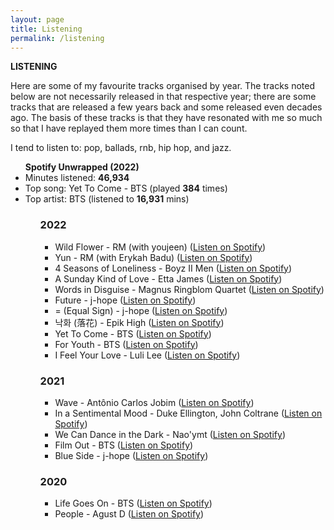 ```yaml
---
layout: page
title: Listening
permalink: /listening
---
```


<b>LISTENING</b>

Here are some of my favourite tracks organised by year. The tracks noted below are not necessarily released in that respective year; there are some tracks that are released a few years back and some released even decades ago. The basis of these tracks is that they have resonated with me so much so that I have replayed them more times than I can count.

I tend to listen to: pop, ballads, rnb, hip hop, and jazz. 

<ul><b>Spotify Unwrapped (2022)</b>
<li>Minutes listened: <b>46,934</b></li> 
<li>Top song: Yet To Come - BTS (played <b>384</b> times)</li>
<li>Top artist: BTS (listened to <b>16,931</b> mins)</li>
<ul>

### 2022

- Wild Flower - RM (with youjeen) (<a href="https://open.spotify.com/track/5p8ThxM2OhJ0igfxkz0Z1q?si=59bb5dd10aec480d">Listen on Spotify</a>)
- Yun - RM (with Erykah Badu) (<a href="https://open.spotify.com/track/40xpKrnumGPEvHcw1kuL9R?si=90343875ad8a4d56">Listen on Spotify</a>)
- 4 Seasons of Loneliness - Boyz II Men (<a href="https://open.spotify.com/track/1TyNecZDYU3BP3EitfpgnT?si=1f9b9040ca9243d0">Listen on Spotify</a>)
- A Sunday Kind of Love - Etta James (<a href="https://open.spotify.com/track/0zGLlXbHlrAyBN1x6sY0rb?si=db7e94692e7243b2">Listen on Spotify</a>)
- Words in Disguise - Magnus Ringblom Quartet (<a href="https://open.spotify.com/track/5NURrY4mvutdasl2Ijwccs?si=7ca73923a6ca4d45">Listen on Spotify</a>)
- Future - j-hope (<a href="https://open.spotify.com/track/0Puudh380z6cOCgMaTNm7h?si=07445d95a3434b44">Listen on Spotify</a>)
- = (Equal Sign)  - j-hope (<a href="https://open.spotify.com/track/70XnKsO3UnIT4FnEwChQXx?si=07469d18072a4ec3">Listen on Spotify</a>)
- 낙화 (落花) - Epik High (<a href="https://open.spotify.com/track/1Arp1lhLP05i8tJXvY6JBZ?si=5ac889cbc0a140ff">Listen on Spotify</a>)
- Yet To Come - BTS (<a href="https://open.spotify.com/track/10SRMwb9EuVS1K9rYsBfHQ?si=2a97438ceb5146d1">Listen on Spotify</a>)
- For Youth - BTS (<a href="https://open.spotify.com/track/4JzCFEc3O2UEdjKzevvFH5?si=c863b720acb24fa3">Listen on Spotify</a>)
- I Feel Your Love - Luli Lee (<a href="https://open.spotify.com/track/5MPTnzbIv8DFih57iAE8Kt?si=c6186959d4e04f0c">Listen on Spotify</a>)

### 2021

- Wave - Antônio Carlos Jobim (<a href="https://open.spotify.com/track/2hXBS8q9rGMovfG1S8FB4F?si=47f14b3e74894ece">Listen on Spotify</a>)
- In a Sentimental Mood - Duke Ellington, John Coltrane (<a href="https://open.spotify.com/track/0E8q2Fx2XuzXCO2NSAppkR?si=07dc3f6ed3d1435c">Listen on Spotify</a>)
- We Can Dance in the Dark - Nao'ymt (<a href="https://open.spotify.com/track/4DtU8I2vnQ25boIb137rao?si=e3822b4a9c674c2a">Listen on Spotify</a>)
- Film Out - BTS (<a href="https://open.spotify.com/track/3UHPGOkUcE4hE7sqBF4Snt?si=f85e129f9414417f">Listen on Spotify</a>)
- Blue Side - j-hope (<a href="https://open.spotify.com/track/1nwdfbj4UyRMpa9L98a4Yi?si=efc294e9fd7249a0">Listen on Spotify</a>)

### 2020

- Life Goes On - BTS (<a href="https://open.spotify.com/track/249gnXrbfmV8NG6jTEMSwD?si=8161c5ad2c254ecd">Listen on Spotify</a>)
- People - Agust D (<a href="https://open.spotify.com/track/4wDSEE082RPcnhXzPzFhCp?si=8a171084e15f4625">Listen on Spotify</a>)


<style>
  .wrapper {
    max-width: 58em;
  }
</style>
